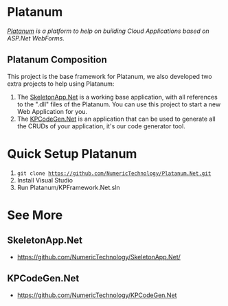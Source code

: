 Platanum
======
*[Platanum](https://numeric.com.br) is a platform to help on building Cloud Applications based on ASP.Net WebForms.*

Platanum Composition
------------
This project is the base framework for Platanum, we also developed two extra projects to help using Platanum:
1. The [SkeletonApp.Net](https://github.com/NumericTechnology/SkeletonApp.Net) is a working base application, with all references to the ".dll" files of the Platanum. You can use this project to start a new Web Application for you.
1. The [KPCodeGen.Net](https://github.com/NumericTechnology/KPCodeGen.Net) is an application that can be used to generate all the CRUDs of your application, it's our code generator tool.

Quick Setup Platanum
======
1. <code>git clone https://github.com/NumericTechnology/Platanum.Net.git</code>
1. Install Visual Studio
1. Run Platanum/KPFramework.Net.sln

See More
======

SkeletonApp.Net
------------
 - https://github.com/NumericTechnology/SkeletonApp.Net/
 
KPCodeGen.Net
------------
 - https://github.com/NumericTechnology/KPCodeGen.Net
 

